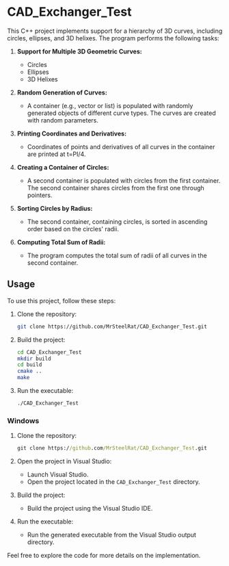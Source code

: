 # CAD_Exchanger_Test

This C++ project implements support for a hierarchy of 3D curves, including circles, ellipses, and 3D helixes. The program performs the following tasks:

1. **Support for Multiple 3D Geometric Curves:**
   - Circles
   - Ellipses
   - 3D Helixes

2. **Random Generation of Curves:**
   - A container (e.g., vector or list) is populated with randomly generated objects of different curve types. The curves are created with random parameters.

3. **Printing Coordinates and Derivatives:**
   - Coordinates of points and derivatives of all curves in the container are printed at t=PI/4.

4. **Creating a Container of Circles:**
   - A second container is populated with circles from the first container. The second container shares circles from the first one through pointers.

5. **Sorting Circles by Radius:**
   - The second container, containing circles, is sorted in ascending order based on the circles' radii.

6. **Computing Total Sum of Radii:**
   - The program computes the total sum of radii of all curves in the second container.

## Usage

To use this project, follow these steps:

1. Clone the repository:

    ```bash
    git clone https://github.com/MrSteelRat/CAD_Exchanger_Test.git
    ```

2. Build the project:

    ```bash
    cd CAD_Exchanger_Test
    mkdir build
    cd build
    cmake ..
    make
    ```

3. Run the executable:

    ```bash
    ./CAD_Exchanger_Test
    ```

### Windows

1. Clone the repository:

    ```cmd
    git clone https://github.com/MrSteelRat/CAD_Exchanger_Test.git
    ```

2. Open the project in Visual Studio:

   - Launch Visual Studio.
   - Open the project located in the `CAD_Exchanger_Test` directory.

3. Build the project:

   - Build the project using the Visual Studio IDE.

4. Run the executable:

   - Run the generated executable from the Visual Studio output directory.

Feel free to explore the code for more details on the implementation.

